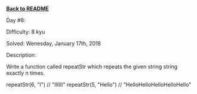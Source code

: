 ﻿<a href=https://github.com/hlais/Kata---a---Day><b>Back to README</b><a>

Day #8: 

Difficulty: 8 kyu

Solved: Wenesday, January 17th, 2018

Description:

Write a function called repeatStr which repeats the given string string exactly n times.

repeatStr(6, "I") // "IIIIII"
repeatStr(5, "Hello") // "HelloHelloHelloHelloHello"

